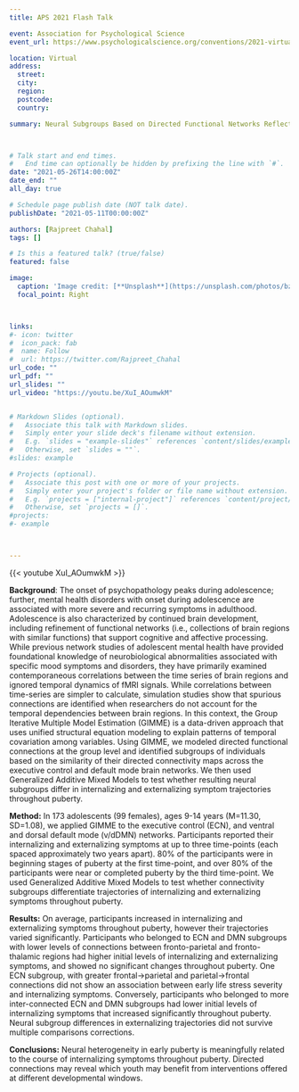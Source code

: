 ```yaml
---
title: APS 2021 Flash Talk

event: Association for Psychological Science
event_url: https://www.psychologicalscience.org/conventions/2021-virtual

location: Virtual
address:
  street: 
  city: 
  region: 
  postcode: 
  country: 

summary: Neural Subgroups Based on Directed Functional Networks Reflect Psychopathology Risk and Resilience



# Talk start and end times.
#   End time can optionally be hidden by prefixing the line with `#`.
date: "2021-05-26T14:00:00Z"
date_end: ""
all_day: true

# Schedule page publish date (NOT talk date).
publishDate: "2021-05-11T00:00:00Z"

authors: [Rajpreet Chahal]
tags: []

# Is this a featured talk? (true/false)
featured: false

image:
  caption: 'Image credit: [**Unsplash**](https://unsplash.com/photos/bzdhc5b3Bxs)'
  focal_point: Right



links:
#- icon: twitter
#  icon_pack: fab
#  name: Follow
#  url: https://twitter.com/Rajpreet_Chahal
url_code: ""
url_pdf: ""
url_slides: ""
url_video: "https://youtu.be/XuI_AOumwkM"


# Markdown Slides (optional).
#   Associate this talk with Markdown slides.
#   Simply enter your slide deck's filename without extension.
#   E.g. `slides = "example-slides"` references `content/slides/example-slides.md`.
#   Otherwise, set `slides = ""`.
#slides: example

# Projects (optional).
#   Associate this post with one or more of your projects.
#   Simply enter your project's folder or file name without extension.
#   E.g. `projects = ["internal-project"]` references `content/project/deep-learning/index.md`.
#   Otherwise, set `projects = []`.
#projects:
#- example



---
```



{{< youtube XuI_AOumwkM >}}




**Background**: The onset of psychopathology peaks during adolescence; further, mental health disorders with onset during adolescence are associated with more severe and recurring symptoms in adulthood. Adolescence is also characterized by continued brain development, including refinement of functional networks (i.e., collections of brain regions with similar functions) that support cognitive and affective processing. While previous network studies of adolescent mental health have provided foundational knowledge of neurobiological abnormalities associated with specific mood symptoms and disorders, they have primarily examined contemporaneous correlations between the time series of brain regions and ignored temporal dynamics of fMRI signals. While correlations between time-series are simpler to calculate, simulation studies show that spurious connections are identified when researchers do not account for the temporal dependencies between brain regions. In this context, the Group Iterative Multiple Model Estimation (GIMME) is a data-driven approach that uses unified structural equation modeling to explain patterns of temporal covariation among variables. Using GIMME, we modeled directed functional connections at the group level and identified subgroups of individuals based on the similarity of their directed connectivity maps across the executive control and default mode brain networks. We then used Generalized Additive Mixed Models to test whether resulting neural subgroups differ in internalizing and externalizing symptom trajectories throughout puberty.


**Method:**
In 173 adolescents (99 females), ages 9-14 years (M=11.30, SD=1.08), we applied GIMME to the executive control (ECN), and ventral and dorsal default mode (v/dDMN) networks. Participants reported their internalizing and externalizing symptoms at up to three time-points (each spaced approximately two years apart). 80% of the participants were in beginning stages of puberty at the first time-point, and over 80% of the participants were near or completed puberty by the third time-point. We used Generalized Additive Mixed Models to test whether connectivity subgroups differentiate trajectories of internalizing and externalizing symptoms throughout puberty.


**Results:**
On average, participants increased in internalizing and externalizing symptoms throughout puberty, however their trajectories varied significantly. Participants who belonged to  ECN and DMN subgroups with lower levels of connections between fronto-parietal and fronto-thalamic regions had higher initial levels of internalizing and externalizing symptoms, and showed no significant changes throughout puberty. One ECN subgroup, with greater frontal->parietal and parietal->frontal connections did not show an association between early life stress severity and internalizing symptoms. Conversely, participants who belonged to more inter-connected ECN and DMN subgroups had lower initial levels of internalizing symptoms that increased significantly throughout puberty. Neural subgroup differences in externalizing trajectories did not survive multiple comparisons corrections.


**Conclusions:**
Neural heterogeneity in early puberty is meaningfully related to the course of internalizing symptoms throughout puberty. Directed connections may reveal which youth may benefit from interventions offered at different developmental windows.

